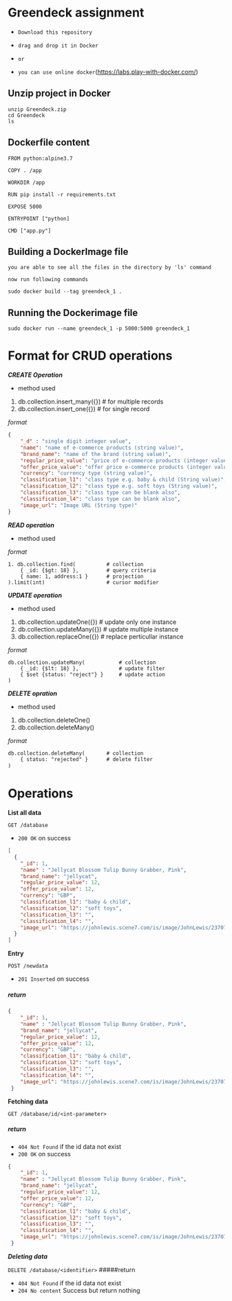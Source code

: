 # Greendeck assignment

- `Download this repository`

- `drag and drop it in Docker`
 
- `or`
 
- `you can use online docker`(https://labs.play-with-docker.com/)

## Unzip project in Docker

```text
unzip Greendeck.zip
cd Greendeck
ls
```

## Dockerfile content

```text
FROM python:alpine3.7

COPY . /app

WORKDIR /app

RUN pip install -r requirements.txt

EXPOSE 5000

ENTRYPOINT ["python]

CMD ["app.py"]

```

## Building a DockerImage file

```
you are able to see all the files in the directory by 'ls' command

now run following commands

sudo docker build --tag greendeck_1 .
```

## Running the Dockerimage file

```
sudo docker run --name greendeck_1 -p 5000:5000 greendeck_1
```

# Format for CRUD operations

***CREATE Operation***
- method used
1. db.collection.insert_many({}) # for multiple records
2. db.collection.insert_one({}) # for single record

*format*
```json
{
    "_d" : "single digit integer value",
    "name": "name of e-commerce products (string value)",
    "brand_name": "name of the brand (string value)",
    "regular_price_value": "price of e-commerce products (integer value)",
    "offer_price_value": "offer price e-commerce products (integer value)",
    "currency": "currency type (string value)",
    "classification_l1": "class type e.g. baby & child (String value)",
    "classification_l2": "class type e.g. soft toys (String value)",
    "classification_l3": "class type can be blank also",
    "classification_l4": "class type can be blank also",
    "image_url": "Image URL (String type)"
}
```



***READ operation***
- method used

*format*
```text
1. db.collection.find(          # collection
    { _id: {$gt: 18} },         # query criteria
    { name: 1, address:1 }      # projection
).limit(int)                    # cursor modifier
```




***UPDATE operation***
- method used
1. db.collection.updateOne({}) # update only one instance
2. db.collection.updateMany({}) # update multiple instance
3. db.collection.replaceOne({}) # replace perticullar instance

*format*
```text
db.collection.updateMany(           # collection
    { _id: {$lt: 18} },             # update filter
    { $set {status: "reject"} }     # update action
)
```


***DELETE opration***
- method used
1. db.collection.deleteOne()
2. db.collection.deleteMany()

*format*
```txt
db.collection.deleteMany(       # collection
    { status: "rejected" }      # delete filter
)
```
# Operations

**List all data**

`GET /database`
- `200 OK` on success
```json
[
  {
    "_id": 1,
    "name" : "Jellycat Blossom Tulip Bunny Grabber, Pink",
    "brand_name": "jellycat",
    "regular_price_value": 12,
    "offer_price_value": 12,
    "currency": "GBP",
    "classification_l1": "baby & child",
    "classification_l2": "soft toys",
    "classification_l3": "",
    "classification_l4": "",
    "image_url": "https://johnlewis.scene7.com/is/image/JohnLewis/237070760?"
  }
]
``` 

**Entry**

`POST /newdata`

- `201 Inserted` on success
##### return
```json
{
    "_id": 1,
    "name" : "Jellycat Blossom Tulip Bunny Grabber, Pink",
    "brand_name": "jellycat",
    "regular_price_value": 12,
    "offer_price_value": 12,
    "currency": "GBP",
    "classification_l1": "baby & child",
    "classification_l2": "soft toys",
    "classification_l3": "",
    "classification_l4": "",
    "image_url": "https://johnlewis.scene7.com/is/image/JohnLewis/237070760?"
 }
```

**Fetching data**

`GET /database/id/<int-parameter>`

##### return 
- `404 Not Found` if the id data not exist
- `200 OK` on success
```json
{
    "_id": 1,
    "name" : "Jellycat Blossom Tulip Bunny Grabber, Pink",
    "brand_name": "jellycat",
    "regular_price_value": 12,
    "offer_price_value": 12,
    "currency": "GBP",
    "classification_l1": "baby & child",
    "classification_l2": "soft toys",
    "classification_l3": "",
    "classification_l4": "",
    "image_url": "https://johnlewis.scene7.com/is/image/JohnLewis/237070760?"
 }
```
***Deleting data***

`DELETE /database/<identifier>`
#####return
- `404 Not Found` if the id data not exist
- `204 No content` Success but return nothing